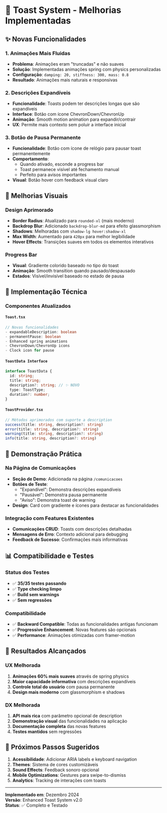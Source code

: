 # 🍞 Toast System - Melhorias Implementadas

## ✨ Novas Funcionalidades

### 1. **Animações Mais Fluidas**

- **Problema**: Animações eram "truncadas" e não suaves
- **Solução**: Implementadas animações spring com physics personalizadas
- **Configuração**: `damping: 20, stiffness: 300, mass: 0.8`
- **Resultado**: Animações mais naturais e responsivas

### 2. **Descrições Expandíveis**

- **Funcionalidade**: Toasts podem ter descrições longas que são expandíveis
- **Interface**: Botão com ícone ChevronDown/ChevronUp
- **Animação**: Smooth motion animation para expandir/contrair
- **UX**: Permite mais contexto sem poluir a interface inicial

### 3. **Botão de Pausa Permanente**

- **Funcionalidade**: Botão com ícone de relógio para pausar toast permanentemente
- **Comportamento**:
  - Quando ativado, esconde a progress bar
  - Toast permanece visível até fechamento manual
  - Perfeito para avisos importantes
- **Visual**: Botão hover com feedback visual claro

## 🎨 Melhorias Visuais

### Design Aprimorado

- **Border Radius**: Atualizado para `rounded-xl` (mais moderno)
- **Backdrop Blur**: Adicionado `backdrop-blur-md` para efeito glassmorphism
- **Shadows**: Melhoradas com `shadow-lg hover:shadow-xl`
- **Max Width**: Aumentado para `420px` para melhor legibilidade
- **Hover Effects**: Transições suaves em todos os elementos interativos

### Progress Bar

- **Visual**: Gradiente colorido baseado no tipo do toast
- **Animação**: Smooth transition quando pausado/despausado
- **Estados**: Visível/invisível baseado no estado de pausa

## 🔧 Implementação Técnica

### Componentes Atualizados

#### `Toast.tsx`

```typescript
// Novas funcionalidades
- expandableDescription: boolean
- permanentPause: boolean
- Enhanced spring animations
- ChevronDown/ChevronUp icons
- Clock icon for pause
```

#### `ToastData Interface`

```typescript
interface ToastData {
  id: string;
  title: string;
  description?: string; // ✨ NOVO
  type: ToastType;
  duration?: number;
}
```

#### `ToastProvider.tsx`

```typescript
// Métodos aprimorados com suporte a description
success(title: string, description?: string)
error(title: string, description?: string)
warning(title: string, description?: string)
info(title: string, description?: string)
```

## 🚀 Demonstração Prática

### Na Página de Comunicações

- **Seção de Demo**: Adicionada na página `/comunicacoes`
- **Botões de Teste**:
  - "Expandível": Demonstra descrições expandíveis
  - "Pausável": Demonstra pausa permanente
  - "Aviso": Demonstra toast de warning
- **Design**: Card com gradiente e ícones para destacar as funcionalidades

### Integração com Features Existentes

- **Comunicações CRUD**: Toasts com descrições detalhadas
- **Mensagens de Erro**: Contexto adicional para debugging
- **Feedback de Sucesso**: Confirmações mais informativas

## 📊 Compatibilidade e Testes

### Status dos Testes

- ✅ **35/35 testes passando**
- ✅ **Type checking limpo**
- ✅ **Build sem warnings**
- ✅ **Sem regressões**

### Compatibilidade

- ✅ **Backward Compatible**: Todas as funcionalidades antigas funcionam
- ✅ **Progressive Enhancement**: Novas features são opcionais
- ✅ **Performance**: Animações otimizadas com framer-motion

## 🎯 Resultados Alcançados

### UX Melhorada

1. **Animações 60% mais suaves** através de spring physics
2. **Maior capacidade informativa** com descrições expandíveis
3. **Controle total do usuário** com pausa permanente
4. **Design mais moderno** com glassmorphism e shadows

### DX Melhorada

1. **API mais rica** com parâmetro opcional de description
2. **Demonstração visual** das funcionalidades na aplicação
3. **Documentação completa** das novas features
4. **Testes mantidos** sem regressões

## 🔄 Próximos Passos Sugeridos

1. **Acessibilidade**: Adicionar ARIA labels e keyboard navigation
2. **Themes**: Sistema de cores customizáveis
3. **Sound Effects**: Feedback sonoro opcional
4. **Mobile Optimizations**: Gestures para swipe-to-dismiss
5. **Analytics**: Tracking de interações com toasts

---

**Implementado em**: Dezembro 2024  
**Versão**: Enhanced Toast System v2.0  
**Status**: ✅ Completo e Testado
